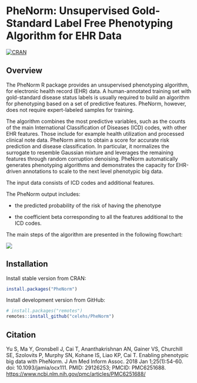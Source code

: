 
# PheNorm: Unsupervised Gold-Standard Label Free Phenotyping Algorithm for EHR Data

[![CRAN](https://www.r-pkg.org/badges/version/PheNorm)](https://CRAN.R-project.org/package=PheNorm)

## Overview

The PheNorm R package provides an unsupervised phenotyping algorithm,
for electronic health record (EHR) data. A human-annotated training set
with gold-standard disease status labels is usually required to build an
algorithm for phenotyping based on a set of predictive features.
PheNorm, however, does not require expert-labeled samples for training.

The algorithm combines the most predictive variables, such as the counts
of the main International Classification of Diseases (ICD) codes, with
other EHR features. Those include for example health utilization and
processed clinical note data. PheNorm aims to obtain a score for
accurate risk prediction and disease classification. In particular, it
normalizes the surrogate to resemble Gaussian mixture and leverages the
remaining features through random corruption denoising. PheNorm
automatically generates phenotyping algorithms and demonstrates the
capacity for EHR-driven annotations to scale to the next level
phenotypic big data.

The input data consists of ICD codes and additional features.

The PheNorm output includes:

  - the predicted probability of the risk of having the phenotype

  - the coefficient beta corresponding to all the features additional to
    the ICD codes.

The main steps of the algorithm are presented in the following
flowchart:

![](https://www.ncbi.nlm.nih.gov/pmc/articles/PMC6251688/bin/ocx111f1.jpg)

## Installation

Install stable version from CRAN:

``` r
install.packages("PheNorm")
```

Install development version from GitHub:

``` r
# install.packages("remotes")
remotes::install_github("celehs/PheNorm")
```

## Citation

Yu S, Ma Y, Gronsbell J, Cai T, Ananthakrishnan AN, Gainer VS, Churchill
SE, Szolovits P, Murphy SN, Kohane IS, Liao KP, Cai T. Enabling
phenotypic big data with PheNorm. J Am Med Inform Assoc. 2018 Jan
1;25(1):54-60. doi: 10.1093/jamia/ocx111. PMID: 29126253; PMCID:
PMC6251688. <https://www.ncbi.nlm.nih.gov/pmc/articles/PMC6251688/>
